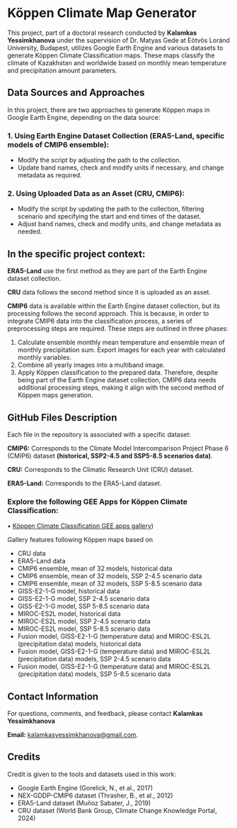 # Köppen Climate Map Generator


This project, part of a doctoral research conducted by **Kalamkas Yessimkhanova** under the supervision of Dr. Matyas Gede at Eötvös Loránd University, Budapest, utilizes Google Earth Engine and various datasets to generate Köppen Climate Classification maps. These maps classify the climate of Kazakhstan and worldwide based on monthly mean temperature and precipitation amount parameters.


## Data Sources and Approaches
In this project, there are two approaches to generate Köppen maps in Google Earth Engine, depending on the data source:

### 1.	Using Earth Engine Dataset Collection (ERA5-Land, specific models of CMIP6 ensemble):
- Modify the script by adjusting the path to the collection.
- Update band names, check and modify units if necessary, and change metadata as required.

### 2.	Using Uploaded Data as an Asset (CRU, CMIP6):
- Modify the script by updating the path to the collection, filtering scenario and specifying the start and end times of the dataset.
- Adjust band names, check and modify units, and change metadata as needed.


## In the specific project context:

**ERA5-Land** use the first method as they are part of the Earth Engine dataset collection.

**CRU** data follows the second method since it is uploaded as an asset.

**CMIP6** data is available within the Earth Engine dataset collection, but its processing follows the second approach. 
This is because, in order to integrate CMIP6 data into the classification process, a series of preprocessing steps are required. These steps are outlined in three phases:
1.	Calculate ensemble monthly mean temperature and ensemble mean of monthly precipitation sum. Export images for each year with calculated monthly variables.
2.	Combine all yearly images into a multiband image.
3.	Apply Köppen classification to the prepared data.
Therefore, despite being part of the Earth Engine dataset collection, CMIP6 data needs additional processing steps, making it align with the second method of Köppen maps generation.


## GitHub Files Description

Each file in the repository is associated with a specific dataset:

**CMIP6:** Corresponds to the Climate Model Intercomparison Project Phase 6 (CMIP6) dataset **(historical, SSP2-4.5 and SSP5-8.5 scenarios data)**.

**CRU:** Corresponds to the Climatic Research Unit (CRU) dataset.

**ERA5-Land:** Corresponds to the ERA5-Land dataset.

### Explore the following GEE Apps for Köppen Climate Classification: 


•	[Köppen Climate Classification GEE apps gallery](https://kalamkas.users.earthengine.app/))

Gallery features following Köppen maps based on

- CRU data
- ERA5-Land data 
- CMIP6 ensemble, mean of 32 models, historical data 
- CMIP6 ensemble, mean of 32 models, SSP 2-4.5 scenario data 
- CMIP6 ensemble, mean of 32 models, SSP 5-8.5 scenario data 
- GISS-E2-1-G model, historical data
- GISS-E2-1-G model, SSP 2-4.5 scenario data
- GISS-E2-1-G model, SSP 5-8.5 scenario data 
- MIROC-ES2L model, historical data 
- MIROC-ES2L model, SSP 2-4.5 scenario data 
- MIROC-ES2L model, SSP 5-8.5 scenario data 
- Fusion model, GISS-E2-1-G (temperature data) and MIROC-ESL2L (precipitation data) models, historical data 
- Fusion model, GISS-E2-1-G (temperature data) and MIROC-ESL2L (precipitation data) models, SSP 2-4.5 scenario data 
- Fusion model, GISS-E2-1-G (temperature data) and MIROC-ESL2L (precipitation data) models, SSP 5-8.5 scenario data 



## Contact Information

For questions, comments, and feedback, please contact **Kalamkas Yessimkhanova**

**Email:** kalamkasyessimkhanova@gmail.com.

## Credits

Credit is given to the tools and datasets used in this work:
- Google Earth Engine (Gorelick, N., et al., 2017)
- NEX-GDDP-CMIP6 dataset (Thrasher, B., et al., 2012)
- ERA5-Land dataset (Muñoz Sabater, J., 2019)
- CRU dataset (World Bank Group, Climate Change Knowledge Portal, 2024)
